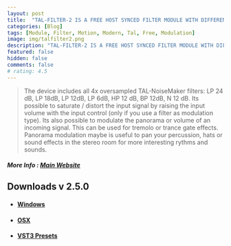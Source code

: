 ```yaml
---
layout: post
title:  "TAL-FILTER-2 IS A FREE HOST SYNCED FILTER MODULE WITH DIFFERENT FILTER TYPES, PANORAMA AND VOLUME MODULATION POSSIBILITIES."
categories: [Blog]
tags: [Module, Filter, Motion, Modern, Tal, Free, Modulation]
image: img/talfilter2.png
description: "TAL-FILTER-2 IS A FREE HOST SYNCED FILTER MODULE WITH DIFFERENT FILTER TYPES, PANORAMA AND VOLUME MODULATION POSSIBILITIES."
featured: false
hidden: false
comments: false
# rating: 4.5
---
```


 > The device includes all 4x oversampled TAL-NoiseMaker filters: LP 24 dB, LP 18dB, LP 12dB, LP 6dB, HP 12 dB, BP 12dB, N 12 dB. Its possible to saturate / distort the input signal by raising the input volume with the input control (only if you use a filter as modulation type).
Its also possible to modulate the panorama or volume of an incoming signal. This can be used for tremolo or trance gate effects. Panorama modulation maybe is useful to pan your percussion, hats or sound effects in the stereo room for more interesting rythms and sounds.

##### More Info : [Main Website](https://tal-software.com/products/tal-filter)

## Downloads v 2.5.0
+ #### [Windows](https://tal-software.com//downloads/plugins/install_TAL-Filter-2.zip)
+ #### [OSX](https://tal-software.com//downloads/plugins/TAL-Filter-2-installer.pkg)
+ #### [VST3 Presets](https://tal-software.com//downloads/presets/TAL-Filter-2%20vst3.zip)